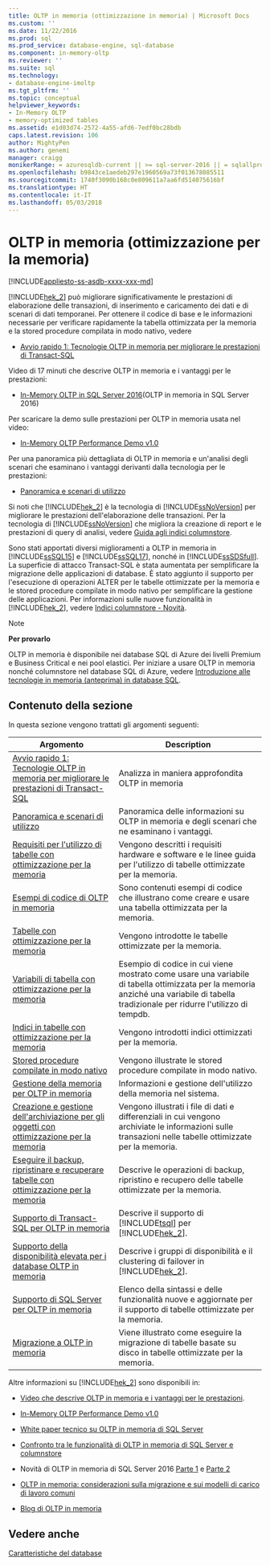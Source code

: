 ```yaml
---
title: OLTP in memoria (ottimizzazione in memoria) | Microsoft Docs
ms.custom: ''
ms.date: 11/22/2016
ms.prod: sql
ms.prod_service: database-engine, sql-database
ms.component: in-memory-oltp
ms.reviewer: ''
ms.suite: sql
ms.technology:
- database-engine-imoltp
ms.tgt_pltfrm: ''
ms.topic: conceptual
helpviewer_keywords:
- In-Memory OLTP
- memory-optimized tables
ms.assetid: e1d03d74-2572-4a55-afd6-7edf0bc28bdb
caps.latest.revision: 106
author: MightyPen
ms.author: genemi
manager: craigg
monikerRange: = azuresqldb-current || >= sql-server-2016 || = sqlallproducts-allversions
ms.openlocfilehash: b9843ce1aedeb297e1960569a73f013678085511
ms.sourcegitcommit: 1740f3090b168c0e809611a7aa6fd514075616bf
ms.translationtype: HT
ms.contentlocale: it-IT
ms.lasthandoff: 05/03/2018
---
```

# <a name="in-memory-oltp-in-memory-optimization"></a>OLTP in memoria (ottimizzazione per la memoria)
[!INCLUDE[appliesto-ss-asdb-xxxx-xxx-md](../../includes/appliesto-ss-asdb-xxxx-xxx-md.md)]

 [!INCLUDE[hek_2](../../includes/hek-2-md.md)] può migliorare significativamente le prestazioni di elaborazione delle transazioni, di inserimento e caricamento dei dati e di scenari di dati temporanei.  Per ottenere il codice di base e le informazioni necessarie per verificare rapidamente la tabella ottimizzata per la memoria e la stored procedure compilata in modo nativo, vedere
 -  [Avvio rapido 1: Tecnologie OLTP in memoria per migliorare le prestazioni di Transact-SQL](../../relational-databases/in-memory-oltp/survey-of-initial-areas-in-in-memory-oltp.md)  
 
Video di 17 minuti che descrive OLTP in memoria e i vantaggi per le prestazioni:

-  [In-Memory OLTP in SQL Server 2016](https://www.youtube.com/watch?v=l5l5eophmK4)(OLTP in memoria in SQL Server 2016)

Per scaricare la demo sulle prestazioni per OLTP in memoria usata nel video: 

- [In-Memory OLTP Performance Demo v1.0](https://github.com/Microsoft/sql-server-samples/releases/tag/in-memory-oltp-demo-v1.0)

Per una panoramica più dettagliata di OLTP in memoria e un'analisi degli scenari che esaminano i vantaggi derivanti dalla tecnologia per le prestazioni:

- [Panoramica e scenari di utilizzo](../../relational-databases/in-memory-oltp/overview-and-usage-scenarios.md)
 
 Si noti che [!INCLUDE[hek_2](../../includes/hek-2-md.md)] è la tecnologia di [!INCLUDE[ssNoVersion](../../includes/ssnoversion-md.md)] per migliorare le prestazioni dell'elaborazione delle transazioni. Per la tecnologia di [!INCLUDE[ssNoVersion](../../includes/ssnoversion-md.md)] che migliora la creazione di report e le prestazioni di query di analisi, vedere [Guida agli indici columnstore](../../relational-databases/indexes/columnstore-indexes-overview.md).
  
 Sono stati apportati diversi miglioramenti a OLTP in memoria in [!INCLUDE[ssSQL15](../../includes/sssql15-md.md)] e [!INCLUDE[ssSQL17](../../includes/sssql17-md.md)], nonché in [!INCLUDE[ssSDSfull](../../includes/sssdsfull-md.md)]. La superficie di attacco Transact-SQL è stata aumentata per semplificare la migrazione delle applicazioni di database. È stato aggiunto il supporto per l'esecuzione di operazioni ALTER per le tabelle ottimizzate per la memoria e le stored procedure compilate in modo nativo per semplificare la gestione delle applicazioni. Per informazioni sulle nuove funzionalità in [!INCLUDE[hek_2](../../includes/hek-2-md.md)], vedere [Indici columnstore - Novità](../../relational-databases/indexes/columnstore-indexes-what-s-new.md).  
  
> [!NOTE]  
>  **Per provarlo**  
>   
>  OLTP in memoria è disponibile nei database SQL di Azure dei livelli Premium e Business Critical e nei pool elastici. Per iniziare a usare OLTP in memoria nonché columnstore nel database SQL di Azure, vedere [Introduzione alle tecnologie in memoria (anteprima) in database SQL](https://azure.microsoft.com/documentation/articles/sql-database-in-memory/).  
  

## <a name="in-this-section"></a>Contenuto della sezione  
 In questa sezione vengono trattati gli argomenti seguenti:  
  
|Argomento|Description|  
|-----------|-----------------|  
|[Avvio rapido 1: Tecnologie OLTP in memoria per migliorare le prestazioni di Transact-SQL](../../relational-databases/in-memory-oltp/survey-of-initial-areas-in-in-memory-oltp.md)|Analizza in maniera approfondita OLTP in memoria|
|[Panoramica e scenari di utilizzo](../../relational-databases/in-memory-oltp/overview-and-usage-scenarios.md)|Panoramica delle informazioni su OLTP in memoria e degli scenari che ne esaminano i vantaggi.|
|[Requisiti per l'utilizzo di tabelle con ottimizzazione per la memoria](../../relational-databases/in-memory-oltp/requirements-for-using-memory-optimized-tables.md)|Vengono descritti i requisiti hardware e software e le linee guida per l'utilizzo di tabelle ottimizzate per la memoria.|  
|[Esempi di codice di OLTP in memoria](../../relational-databases/in-memory-oltp/in-memory-oltp-code-samples.md)|Sono contenuti esempi di codice che illustrano come creare e usare una tabella ottimizzata per la memoria.|  
|[Tabelle con ottimizzazione per la memoria](../../relational-databases/in-memory-oltp/memory-optimized-tables.md)|Vengono introdotte le tabelle ottimizzate per la memoria.|  
|[Variabili di tabella con ottimizzazione per la memoria](http://msdn.microsoft.com/library/bd102e95-53e2-4da6-9b8b-0e4f02d286d3)|Esempio di codice in cui viene mostrato come usare una variabile di tabella ottimizzata per la memoria anziché una variabile di tabella tradizionale per ridurre l'utilizzo di tempdb.|  
|[Indici in tabelle con ottimizzazione per la memoria](http://msdn.microsoft.com/library/86805eeb-6972-45d8-8369-16ededc535c7)|Vengono introdotti indici ottimizzati per la memoria.|  
|[Stored procedure compilate in modo nativo](../../relational-databases/in-memory-oltp/natively-compiled-stored-procedures.md)|Vengono illustrate le stored procedure compilate in modo nativo.|  
|[Gestione della memoria per OLTP in memoria](http://msdn.microsoft.com/library/d82f21fa-6be1-4723-a72e-f2526fafd1b6)|Informazioni e gestione dell'utilizzo della memoria nel sistema.|  
|[Creazione e gestione dell'archiviazione per gli oggetti con ottimizzazione per la memoria](../../relational-databases/in-memory-oltp/creating-and-managing-storage-for-memory-optimized-objects.md)|Vengono illustrati i file di dati e differenziali in cui vengono archiviate le informazioni sulle transazioni nelle tabelle ottimizzate per la memoria.|  
|[Eseguire il backup, ripristinare e recuperare tabelle con ottimizzazione per la memoria](http://msdn.microsoft.com/library/3f083347-0fbb-4b19-a6fb-1818d545e281)|Descrive le operazioni di backup, ripristino e recupero delle tabelle ottimizzate per la memoria.|  
|[Supporto di Transact-SQL per OLTP in memoria](../../relational-databases/in-memory-oltp/transact-sql-support-for-in-memory-oltp.md)|Descrive il supporto di [!INCLUDE[tsql](../../includes/tsql-md.md)] per [!INCLUDE[hek_2](../../includes/hek-2-md.md)].|  
|[Supporto della disponibilità elevata per i database OLTP in memoria](../../relational-databases/in-memory-oltp/high-availability-support-for-in-memory-oltp-databases.md)|Descrive i gruppi di disponibilità e il clustering di failover in [!INCLUDE[hek_2](../../includes/hek-2-md.md)].|  
|[Supporto di SQL Server per OLTP in memoria](../../relational-databases/in-memory-oltp/sql-server-support-for-in-memory-oltp.md)|Elenco della sintassi e delle funzionalità nuove e aggiornate per il supporto di tabelle ottimizzate per la memoria.|  
|[Migrazione a OLTP in memoria](../../relational-databases/in-memory-oltp/migrating-to-in-memory-oltp.md)|Viene illustrato come eseguire la migrazione di tabelle basate su disco in tabelle ottimizzate per la memoria.|  
  
 Altre informazioni su [!INCLUDE[hek_2](../../includes/hek-2-md.md)] sono disponibili in:  

- [Video che descrive OLTP in memoria e i vantaggi per le prestazioni](https://www.youtube.com/watch?v=l5l5eophmK4).

- [In-Memory OLTP Performance Demo v1.0](https://github.com/Microsoft/sql-server-samples/releases/tag/in-memory-oltp-demo-v1.0)

-   [White paper tecnico su OLTP in memoria di SQL Server](https://msdn.microsoft.com/library/mt764316.aspx)  

-   [Confronto tra le funzionalità di OLTP in memoria di SQL Server e columnstore](http://download.microsoft.com/download/D/0/0/D0075580-6D72-403D-8B4D-C3BD88D58CE4/SQL_Server_2016_In_Memory_OLTP_and_Columnstore_Comparison_White_Paper.pdf)

-   Novità di OLTP in memoria di SQL Server 2016 [Parte 1](https://blogs.msdn.microsoft.com/sqlserverstorageengine/2015/11/12/in-memory-oltp-whats-new-in-sql2016-ctp3/) e [Parte 2](https://blogs.msdn.microsoft.com/sqlserverstorageengine/2016/03/25/whats-new-for-in-memory-oltp-in-sql-server-2016-since-ctp3/)
  
-   [OLTP in memoria: considerazioni sulla migrazione e sui modelli di carico di lavoro comuni](http://msdn.microsoft.com/library/dn673538.aspx)  
  
-   [Blog di OLTP in memoria](http://go.microsoft.com/fwlink/?LinkId=311696)  
  
## <a name="see-also"></a>Vedere anche  
 [Caratteristiche del database](../../relational-databases/database-features.md)  
  
  

